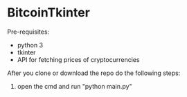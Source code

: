 # BitcoinTkinter

Pre-requisites:
  - python 3
  - tkinter
  - API for fetching prices of cryptocurrencies

After you clone or download the repo do the following steps:
  1. open the cmd and run "python main.py"
